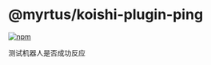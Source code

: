 # @myrtus/koishi-plugin-ping

[![npm](https://img.shields.io/npm/v/@myrtus/koishi-plugin-ping?style=flat-square)](https://www.npmjs.com/package/@myrtus/koishi-plugin-ping)

测试机器人是否成功反应
